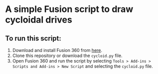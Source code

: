 # A simple Fusion script to draw cycloidal drives

## To run this script:
1. Download and install Fusion 360 from [here](https://www.autodesk.com/products/fusion-360/overview).
2. Clone this repository or download the `cycloid.py` file.
3. Open Fusion 360 and run the script by selecting `Tools > Add-ins > Scripts and Add-ins > New Script` and selecting the `cycloid.py` file.

